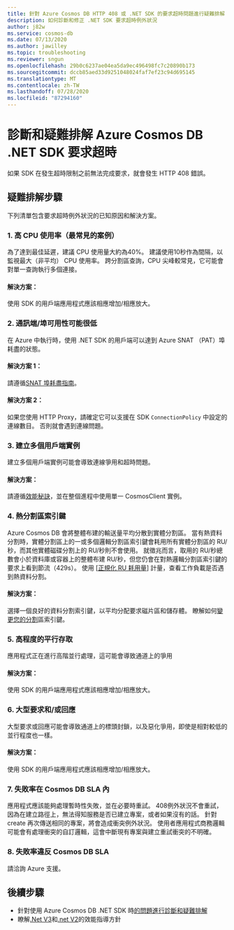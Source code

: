 ```yaml
---
title: 針對 Azure Cosmos DB HTTP 408 或 .NET SDK 的要求超時問題進行疑難排解
description: 如何診斷和修正 .NET SDK 要求超時例外狀況
author: j82w
ms.service: cosmos-db
ms.date: 07/13/2020
ms.author: jawilley
ms.topic: troubleshooting
ms.reviewer: sngun
ms.openlocfilehash: 29b0c6237ae04ea5da9ec496498fc7c20890b173
ms.sourcegitcommit: dccb85aed33d9251048024faf7ef23c94d695145
ms.translationtype: MT
ms.contentlocale: zh-TW
ms.lasthandoff: 07/28/2020
ms.locfileid: "87294160"
---
```

# <a name="diagnose-and-troubleshoot-azure-cosmos-db-net-sdk-request-timeout"></a>診斷和疑難排解 Azure Cosmos DB .NET SDK 要求超時
如果 SDK 在發生超時限制之前無法完成要求，就會發生 HTTP 408 錯誤。

## <a name="troubleshooting-steps"></a>疑難排解步驟
下列清單包含要求超時例外狀況的已知原因和解決方案。

### <a name="1-high-cpu-utilization-most-common-case"></a>1. 高 CPU 使用率（最常見的案例）
為了達到最佳延遲，建議 CPU 使用量大約為40%。 建議使用10秒作為間隔，以監視最大（非平均） CPU 使用率。 跨分割區查詢，CPU 尖峰較常見，它可能會對單一查詢執行多個連接。

#### <a name="solution"></a>解決方案：
使用 SDK 的用戶端應用程式應該相應增加/相應放大。

### <a name="2-socket--port-availability-might-be-low"></a>2. 通訊端/埠可用性可能很低
在 Azure 中執行時，使用 .NET SDK 的用戶端可以達到 Azure SNAT （PAT）埠耗盡的狀態。

#### <a name="solution-1"></a>解決方案 1：
請遵循[SNAT 埠耗盡指南](troubleshoot-dot-net-sdk.md#snat)。

#### <a name="solution-2"></a>解決方案 2：
如果您使用 HTTP Proxy，請確定它可以支援在 SDK `ConnectionPolicy` 中設定的連線數目。
否則就會遇到連線問題。

### <a name="3-creating-multiple-client-instances"></a>3. 建立多個用戶端實例
建立多個用戶端實例可能會導致連線爭用和超時問題。

#### <a name="solution"></a>解決方案：
請遵循[效能秘訣](performance-tips-dotnet-sdk-v3-sql.md#sdk-usage)，並在整個進程中使用單一 CosmosClient 實例。

### <a name="4-hot-partition-key"></a>4. 熱分割區索引鍵
Azure Cosmos DB 會將整體布建的輸送量平均分散到實體分割區。 當有熱資料分割時，實體分割區上的一或多個邏輯分割區索引鍵會耗用所有實體分割區的 RU/秒，而其他實體磁碟分割上的 RU/秒則不會使用。 就徵兆而言，取用的 RU/秒總數會小於資料庫或容器上的整體布建 RU/秒，但您仍會在對熱邏輯分割區索引鍵的要求上看到節流（429s）。 使用 [[正規化 RU 耗用量](monitor-normalized-request-units.md)] 計量，查看工作負載是否遇到熱資料分割。 

#### <a name="solution"></a>解決方案：
選擇一個良好的資料分割索引鍵，以平均分配要求磁片區和儲存體。 瞭解如何[變更您的分割](https://devblogs.microsoft.com/cosmosdb/how-to-change-your-partition-key/)區索引鍵。

### <a name="5-high-degree-of-concurrency"></a>5. 高程度的平行存取
應用程式正在進行高階並行處理，這可能會導致通道上的爭用

#### <a name="solution"></a>解決方案：
使用 SDK 的用戶端應用程式應該相應增加/相應放大。

### <a name="6-large-requests-andor-responses"></a>6. 大型要求和/或回應
大型要求或回應可能會導致通道上的標頭封鎖，以及惡化爭用，即使是相對較低的並行程度也一樣。

#### <a name="solution"></a>解決方案：
使用 SDK 的用戶端應用程式應該相應增加/相應放大。

### <a name="7-failure-rate-is-within-cosmos-db-sla"></a>7. 失敗率在 Cosmos DB SLA 內
應用程式應該能夠處理暫時性失敗，並在必要時重試。 408例外狀況不會重試，因為在建立路徑上，無法得知服務是否已建立專案，或者如果沒有的話。 針對 create 再次傳送相同的專案，將會造成衝突例外狀況。 使用者應用程式商務邏輯可能會有處理衝突的自訂邏輯，這會中斷現有專案與建立重試衝突的不明確。

### <a name="8-failure-rate-is-violating-the-cosmos-db-sla"></a>8. 失敗率違反 Cosmos DB SLA
請洽詢 Azure 支援。

## <a name="next-steps"></a>後續步驟
* 針對使用 Azure Cosmos DB .NET SDK 時[的問題進行診斷和疑難排解](troubleshoot-dot-net-sdk.md)
* 瞭解[.Net V3](performance-tips-dotnet-sdk-v3-sql.md)和[.net V2](performance-tips.md)的效能指導方針